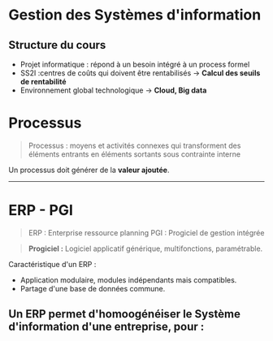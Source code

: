 # Gestion des Systèmes d'information

## Structure du cours
- Projet informatique : répond à un besoin intégré à un process formel
- SS2I :centres de coûts qui doivent être rentabilisés → **Calcul des seuils de rentabilité**
- Environnement global technologique → **Cloud, Big data**

# Processus
> Processus : moyens et activités connexes qui transforment des éléments entrants en éléments sortants sous contrainte interne 

Un processus doit générer de la **valeur ajoutée**.



---
# ERP - PGI
> ERP : Enterprise ressource planning
> PGI : Progiciel de gestion intégrée

> **Progiciel :** Logiciel applicatif générique, multifonctions, paramétrable.

Caractéristique d'un ERP :
- Application modulaire, modules indépendants mais compatibles.
- Partage d'une base de données commune.

Un ERP permet d'homoogénéiser le Système d'information d'une entreprise, pour :
- 